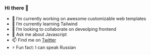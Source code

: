 ### Hi there 👋


- 🔭 I’m currently working on awesome customizable web templates
- 🌱 I’m currently learning Tailwind
- 👯 I’m looking to collaborate on deveolping frontend 
- 💬 Ask me about Javascript
- 📫 Find me on [Twitter](https://twitter.com/Anthony__Tarus)
- ⚡ Fun fact: I can speak Russian

